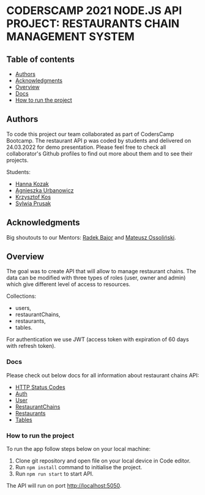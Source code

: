 # CODERSCAMP 2021 NODE.JS API PROJECT: RESTAURANTS CHAIN MANAGEMENT SYSTEM

## Table of contents

-   [Authors](#authors)
-   [Acknowledgments](#acknowledgments)
-   [Overview](#overview)
-   [Docs](#docs)
-   [How to run the project](#how-to-run-the-project)

## Authors

To code this project our team collaborated as part of CodersCamp Bootcamp. The restaurant API p was coded by students and delivered on 24.03.2022 for demo presentation. Please feel free to check all collaborator's Github profiles to find out more about them and to see their projects.

Students:

-   [Hanna Kozak](https://github.com/hannakozak)
-   [Agnieszka Urbanowicz](https://github.com/axseinga)
-   [Krzysztof Kos](https://github.com/Kosik33i6)
-   [Sylwia Prusak](https://github.com/sylcym)

## Acknowledgments

Big shoutouts to our Mentors: [Radek Bajor](https://github.com/radekwojpl) and [Mateusz Ossoliński](https://github.com/m-ossolinski).

## Overview

The goal was to create API that will allow to manage restaurant chains. The data can be modified with three types of roles (user, owner and admin) which give different level of access to resources.

Collections:

-   users,
-   restaurantChains,
-   restaurants,
-   tables.

For authentication we use JWT (access token with expiration of 60 days with refresh token).

### Docs

Please check out below docs for all information about restaurant chains API:

-   [HTTP Status Codes](docs/statusCodes.md)
-   [Auth](docs/auth.md)
-   [User](docs/user.md)
-   [RestaurantChains](docs/restaurantChains.md)
-   [Restaurants](docs/restaurant.md)
-   [Tables](docs/tables.md)

### How to run the project

To run the app follow steps below on your local machine:

1. Clone git repository and open file on your local device in Code editor.
2. Run `npm install` command to initialise the project.
3. Run `npm run start` to start API.

The API will run on port [http://localhost:5050](http://localhost:5050).

